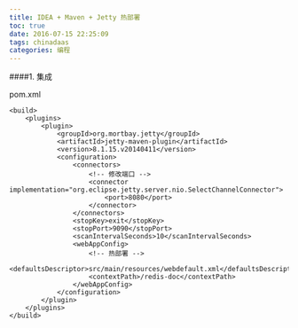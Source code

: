 ```yaml
---
title: IDEA + Maven + Jetty 热部署
toc: true
date: 2016-07-15 22:25:09
tags: chinadaas
categories: 编程
---
```


####1. 集成

pom.xml

	<build>
        <plugins>
            <plugin>
                <groupId>org.mortbay.jetty</groupId>
                <artifactId>jetty-maven-plugin</artifactId>
                <version>8.1.15.v20140411</version>
                <configuration>
                    <connectors>
                        <!-- 修改端口 -->
                        <connector implementation="org.eclipse.jetty.server.nio.SelectChannelConnector">
                            <port>8080</port>
                        </connector>
                    </connectors>
                    <stopKey>exit</stopKey>
                    <stopPort>9090</stopPort>
                    <scanIntervalSeconds>10</scanIntervalSeconds>
                    <webAppConfig>
                        <!-- 热部署 -->
                        <defaultsDescriptor>src/main/resources/webdefault.xml</defaultsDescriptor>
                        <contextPath>/redis-doc</contextPath>
                    </webAppConfig>
                </configuration>
            </plugin>
        </plugins>
    </build>
